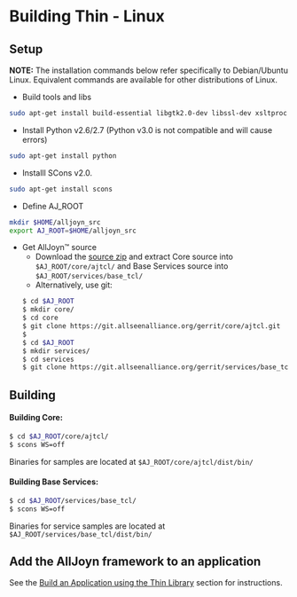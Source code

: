 # Building Thin - Linux

## Setup

**NOTE:** The installation commands below refer specifically to
Debian/Ubuntu Linux. Equivalent commands are available for other distributions
of Linux.

* Build tools and libs

```sh
sudo apt-get install build-essential libgtk2.0-dev libssl-dev xsltproc ia32-libs libxml2-dev
```

* Install Python v2.6/2.7 (Python v3.0 is not compatible and will cause errors)

```sh
sudo apt-get install python
```

* Installl SCons v2.0.

```sh
sudo apt-get install scons
```

* Define AJ_ROOT

```sh
mkdir $HOME/alljoyn_src
export AJ_ROOT=$HOME/alljoyn_src
```

* Get AllJoyn&trade; source
    * Download the [source zip][download] and extract Core source into
    `$AJ_ROOT/core/ajtcl/` and Base Services source into
    `$AJ_ROOT/services/base_tcl/`
    * Alternatively, use git:
    ```sh
    $ cd $AJ_ROOT
    $ mkdir core/
    $ cd core
    $ git clone https://git.allseenalliance.org/gerrit/core/ajtcl.git
    $
    $ cd $AJ_ROOT
    $ mkdir services/
    $ cd services
    $ git clone https://git.allseenalliance.org/gerrit/services/base_tcl.git
    ```

## Building

#### Building Core:

```sh
$ cd $AJ_ROOT/core/ajtcl/
$ scons WS=off
```

Binaries for samples are located at `$AJ_ROOT/core/ajtcl/dist/bin/`

#### Building Base Services:

```sh
$ cd $AJ_ROOT/services/base_tcl/
$ scons WS=off
```

Binaries for service samples are located at
`$AJ_ROOT/services/base_tcl/dist/bin/`

## Add the AllJoyn framework to an application

See the [Build an Application using the Thin Library][build-app-thin-library]
section for instructions.

[download]: https://allseenalliance.org/framework/download
[build-app-thin-library]:  /develop/tutorial/thin-app
